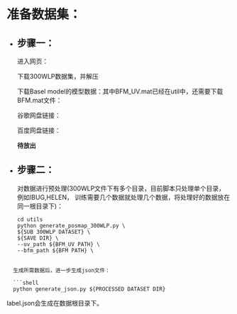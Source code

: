 # 准备数据集：

- ## 步骤一：

  进入网页：

  [300WLP]: http://www.cbsr.ia.ac.cn/users/xiangyuzhu/projects/3DDFA/main.htm

  下载300WLP数据集，并解压

  

  下载Basel model的模型数据：其中BFM_UV.mat已经在util中，还需要下载BFM.mat文件：

  谷歌网盘链接：

  [BFM.mat]: https://drive.google.com/file/d/1Bl21HtvjHNFguEy_i1W5g0QOL8ybPzxw/view

  百度网盘链接：

  **待放出**

- ## 步骤二：

  对数据进行预处理(300WLP文件下有多个目录，目前脚本只处理单个目录，例如IBUG,HELEN， 训练需要几个数据就处理几个数据，将处理好的数据放在同一根目录下)：

  ```shell
  cd utils
  python generate_posmap_300WLP.py \
  ${SUB 300WLP DATASET} \
  ${SAVE DIR} \
  --uv_path ${BFM_UV PATH} \
  --bfm_path ${BFM PATH} \
```
  
  生成所需数据后，进一步生成json文件：
  
  ```shell
  python generate_json.py ${PROCESSED DATASET DIR}
  ```
  
  label.json会生成在数据根目录下。